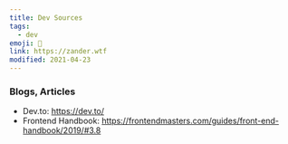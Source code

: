 ```yaml
---
title: Dev Sources
tags:
  - dev
emoji: 📔
link: https://zander.wtf
modified: 2021-04-23
---
```


### Blogs, Articles

- Dev.to: https://dev.to/
- Frontend Handbook: https://frontendmasters.com/guides/front-end-handbook/2019/#3.8
